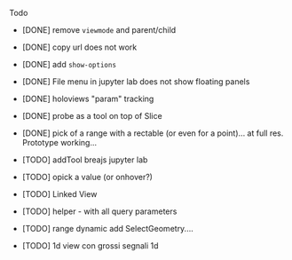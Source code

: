 

Todo
- [DONE] remove `viewmode` and parent/child
- [DONE] copy url does not work
- [DONE] add `show-options`
- [DONE] File menu in  jupyter lab does not show floating panels
- [DONE] holoviews "param" tracking
- [DONE] probe as a tool on top of Slice
- [DONE] pick of a range with a rectable (or even for a point)... at full res. Prototype working...

- [TODO] addTool breajs jupyter lab

- [TODO] opick a value (or onhover?)
- [TODO] Linked View
- [TODO] helper - with all query parameters
- [TODO] range dynamic add SelectGeometry....

- [TODO] 1d view con grossi segnali 1d





